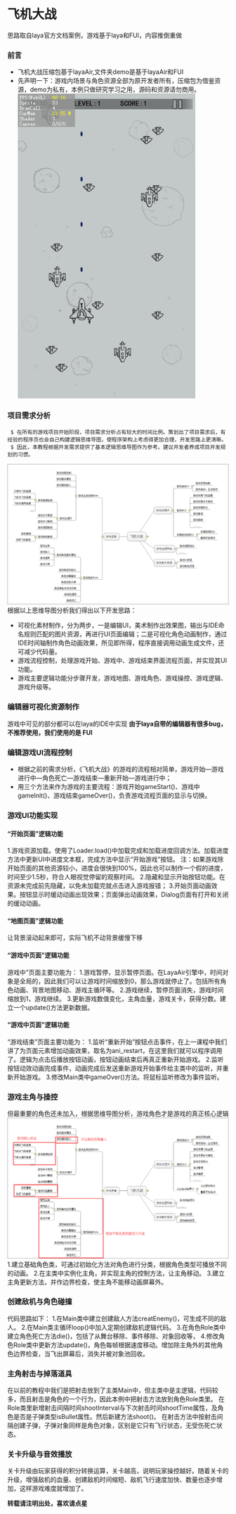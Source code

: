 # 飞机大战

思路取自laya官方文档案例，游戏基于laya和FUI，内容推倒重做

### 前言

- 飞机大战压缩包基于layaAir,文件夹demo是基于layaAir和FUI
- 先声明一下：游戏内场景与角色资源全部为原开发者所有，压缩包为借鉴资源，demo为私有，本例只做研究学习之用，源码和资源请勿商用。
![error](https://github.com/1768204470/Aircraft_war/blob/master/doc/1.png)

### 项目需求分析

```
 $ 在所有的游戏项目开始阶段，项目需求分析占有较大的时间比例。策划出了项目需求后，有经验的程序员也会自己构建逻辑思维导图，使程序架构上考虑得更加合理，开发思路上更清晰。
​ $ 因此，本教程根据开发需求提供了基本逻辑思维导图作为参考。建议开发者养成项目开发规划的习惯。

``` 
![error](https://github.com/1768204470/Aircraft_war/blob/master/doc/2.png)
根据以上思维导图分析我们得出以下开发思路：
- 可视化素材制作，分为两步，一是编辑UI，美术制作出效果图，输出与IDE命名规则匹配的图片资源，再进行UI页面编辑；二是可视化角色动画制作，通过IDE时间轴制作角色动画效果，所见即所得，程序直接调用动画生成文件，还可减少代码量。
- 游戏流程控制，处理游戏开始、游戏中、游戏结束界面流程页面，并实现其UI功能。
- 游戏主要逻辑功能分步骤开发，游戏地图、游戏角色、游戏操控、游戏逻辑、游戏升级等。


### 编辑器可视化资源制作

游戏中可见的部分都可以在laya的IDE中实现
**由于laya自带的编辑器有很多bug，不推荐使用，我们使用的是 FUI**

### 编辑游戏UI流程控制
- 根据之前的需求分析，《飞机大战》的游戏的流程相对简单，游戏开始—游戏进行中—角色死亡—游戏结束—重新开始—游戏进行中；
- 用三个方法来作为游戏的主要流程：游戏开始gameStart()、游戏中gameInit()、游戏结束gameOver()，负责游戏流程页面的显示与切换。


### 游戏UI功能实现
#### “开始页面”逻辑功能
1.游戏资源加载。使用了Loader.load()中加载完成和加载进度回调方法。加载进度方法中更新UI中进度文本框，完成方法中显示“开始游戏”按钮。
注：如果游戏除开始页面的其他资源较小，进度会很快到100%，因此也可以制作一个假的进度，时间至少1.5秒，符合人眼视觉停留的观察时间。
2.隐藏和显示开始按钮功能。在资源未完成前先隐藏，以免未加载完就点击进入游戏报错；
3.开始页面动画效果。按钮显示时缓动动画出现效果；页面弹出动画效果，Dialog页面有打开和关闭的缓动动画。
#### “地图页面”逻辑功能
让背景滚动起来即可，实际飞机不动背景缓慢下移
#### “游戏中页面”逻辑功能
游戏中”页面主要功能为：
1.游戏暂停，显示暂停页面。在LayaAir引擎中，时间对象是全局的，因此我们可以让游戏时间缩放到0，那么游戏就停止了。包括所有角色动画、背景地图移动、游戏主循环等。
2.游戏继续，暂停页面消失，游戏时间缩放到1，游戏继续。
3.更新游戏数值变化，主角血量，游戏关卡，获得分数。建立一个update()方法更新数据。
#### “游戏中页面”逻辑功能
“游戏结束”页面主要功能为：
1.监听“重新开始”按钮点击事件，在上一课程中我们讲了为页面元素增加动画效果，取名为ani_restart，在这里我们就可以程序调用了。逻辑为点击后播放按钮动画，按钮动画结束后再真正重新开始游戏。
2.监听按钮动效动画完成事件，动画完成后发送重新游戏开始事件给主类中的监听，并重新开始游戏。
3.修改Main类中gameOver()方法。将鼠标监听修改为事件监听。

### 游戏主角与操控

但最重要的角色还未加入，根据思维导图分析，游戏角色才是游戏的真正核心逻辑
![error](https://github.com/1768204470/Aircraft_war/blob/master/doc/3.png)
1.建立基础角色类，可通过初始化方法对角色进行分类，根据角色类型可播放不同的动画。
2.在主类中实例化主角，并实现主角的控制方法，让主角移动。
3.建立主角更新方法，并作边界检查，使主角不能移动画屏幕外。

### 创建敌机与角色碰撞
代码思路如下：
1.在Main类中建立创建敌人方法creatEnemy()，可生成不同的敌人。
2.在Main类主循环loop()中加入定期创建敌机逻辑代码。
3.在角色Role类中建立角色死亡方法die()，包括了从舞台移除、事件移除、对象回收等，
4.修改角色Role类中更新方法update()，角色每帧根据速度移动。增加除主角外的其他角色边界检查，当飞出屏幕后，消失并被对象池回收。

### 主角射击与掉落道具
在以前的教程中我们是把射击放到了主类Main中，但主类中是主逻辑，代码较多，而且射击是角色的一个行为，因此本例中把射击方法放到角色Role类里。
在Role类里新增射击间隔时间shootInterval与下次射击时间shootTime属性，及角色是否是子弹类型isBullet属性。然后新建方法shoot()。
在射击方法中按射击间隔创建子弹，子弹对象同样是角色对象，区别是它只有飞行状态，无受伤死亡状态。

### 关卡升级与音效播放
关卡升级由玩家获得的积分转换运算，关卡越高，说明玩家操控越好。随着关卡的升级，增强敌机的血量、创建敌机时间缩短、敌机飞行速度加快、数量也逐步增加，这样游戏难度就增加了。

**转载请注明出处，喜欢请点星**



